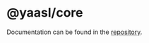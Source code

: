 # @yaasl/core

Documentation can be found in the [repository](https://github.com/PrettyCoffee/yaasl).
